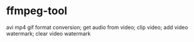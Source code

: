 # ffmpeg-tool
avi mp4 gif  format conversion; get audio from video; clip video; add video watermark; clear video watermark
